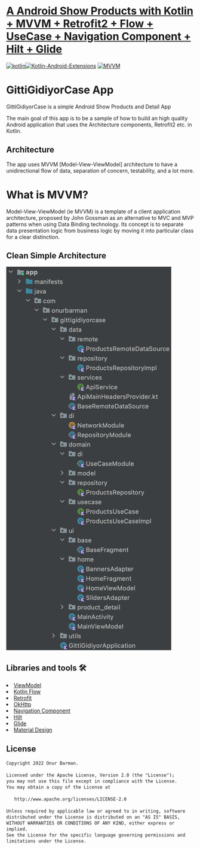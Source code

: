 # [A  Android Show Products with Kotlin + MVVM + Retrofit2 + Flow + UseCase + Navigation Component + Hilt + Glide](https://github.com/onurbarman/GittiGidiyorCase)

[![kotlin](https://img.shields.io/badge/Kotlin-1.3.xxx-brightgreen.svg)](https://kotlinlang.org/)[![Kotlin-Android-Extensions](https://img.shields.io/badge/Kotlin--Android--Extensions-plugin-red.svg)](https://kotlinlang.org/docs/tutorials/android-plugin.html) [![MVVM](https://img.shields.io/badge/Clean--Code-MVVM-brightgreen.svg)](https://github.com/googlesamples/android-architecture) 

# GittiGidiyorCase App

GittiGidiyorCase is a simple Android Show Products and Detail App

The main goal of this app is to be a sample of how to build an high quality Android application that uses the Architecture components, Retrofit2 etc. in Kotlin.

## Architecture
The app uses MVVM [Model-View-ViewModel] architecture to have a unidirectional flow of data, separation of concern, testability, and a lot more.

# What is MVVM?
Model-View-ViewModel (ie MVVM) is a template of a client application architecture, proposed by John Gossman as an alternative to MVC and MVP patterns when using Data Binding technology. Its concept is to separate data presentation logic from business logic by moving it into particular class for a clear distinction.  


## Clean Simple Architecture
![Architecture](https://github.com/onurbarman/GittiGidiyorCase/blob/master/images/mvvm.png)

## Libraries and tools 🛠

<li><a href="https://developer.android.com/topic/libraries/architecture/viewmodel">ViewModel</a></li>
<li><a href="https://developer.android.com/kotlin/flow">Kotlin Flow</a></li>
<li><a href="https://square.github.io/retrofit/">Retrofit</a></li>
<li><a href="https://github.com/square/okhttp">OkHttp</a></li>
<li><a href="https://developer.android.com/guide/navigation/navigation-getting-started">Navigation Component</a></li>
<li><a href="https://developer.android.com/training/dependency-injection/hilt-android/">Hilt</a></li>
<li><a href="https://github.com/bumptech/glide">Glide</a></li>
<li><a href="https://material.io/develop/android/docs/getting-started/">Material Design</a></li>

License
--------

    Copyright 2022 Onur Barman.

    Licensed under the Apache License, Version 2.0 (the "License");
    you may not use this file except in compliance with the License.
    You may obtain a copy of the License at

       http://www.apache.org/licenses/LICENSE-2.0

    Unless required by applicable law or agreed to in writing, software
    distributed under the License is distributed on an "AS IS" BASIS,
    WITHOUT WARRANTIES OR CONDITIONS OF ANY KIND, either express or implied.
    See the License for the specific language governing permissions and
    limitations under the License.
